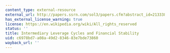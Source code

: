 ```yaml
---
content_type: external-resource
external_url: http://papers.ssrn.com/sol3/papers.cfm?abstract_id=2133385
has_external_license_warning: true
license: https://en.wikipedia.org/wiki/All_rights_reserved
status: ''
title: Intermediary Leverage Cycles and Financial Stability
uid: c6978bd7-a08a-49d2-8346-83e7bde73860
wayback_url: ''
---
```

